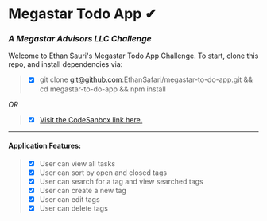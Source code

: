 # Megastar Todo App ✔ #
### _A Megastar Advisors LLC Challenge_ ###

Welcome to Ethan Sauri's Megastar Todo App Challenge. To start, clone this repo, and install dependencies via:

 > - [x] git clone git@github.com:EthanSafari/megastar-to-do-app.git && cd megastar-to-do-app && npm install

_OR_

 > - [x] [Visit the CodeSanbox link here.](https://codesandbox.io/p/github/EthanSafari/megastar-to-do-app/draft/objective-perlman?layout=%257B%2522sidebarPanel%2522%253A%2522EXPLORER%2522%252C%2522rootPanelGroup%2522%253A%257B%2522direction%2522%253A%2522horizontal%2522%252C%2522contentType%2522%253A%2522UNKNOWN%2522%252C%2522type%2522%253A%2522PANEL_GROUP%2522%252C%2522id%2522%253A%2522ROOT_LAYOUT%2522%252C%2522panels%2522%253A%255B%257B%2522type%2522%253A%2522PANEL_GROUP%2522%252C%2522contentType%2522%253A%2522UNKNOWN%2522%252C%2522direction%2522%253A%2522vertical%2522%252C%2522id%2522%253A%2522clkr3kfqh000h3o6ppaqsifx4%2522%252C%2522sizes%2522%253A%255B70.10064411867381%252C29.899355881326187%255D%252C%2522panels%2522%253A%255B%257B%2522type%2522%253A%2522PANEL_GROUP%2522%252C%2522contentType%2522%253A%2522EDITOR%2522%252C%2522direction%2522%253A%2522horizontal%2522%252C%2522id%2522%253A%2522EDITOR%2522%252C%2522panels%2522%253A%255B%257B%2522type%2522%253A%2522PANEL%2522%252C%2522contentType%2522%253A%2522EDITOR%2522%252C%2522id%2522%253A%2522clkr3kfqh000c3o6p4hiz335v%2522%257D%255D%252C%2522sizes%2522%253A%255B100%255D%257D%252C%257B%2522type%2522%253A%2522PANEL_GROUP%2522%252C%2522contentType%2522%253A%2522SHELLS%2522%252C%2522direction%2522%253A%2522horizontal%2522%252C%2522id%2522%253A%2522SHELLS%2522%252C%2522panels%2522%253A%255B%257B%2522type%2522%253A%2522PANEL%2522%252C%2522contentType%2522%253A%2522SHELLS%2522%252C%2522id%2522%253A%2522clkr3kfqh000e3o6pvqt66r5d%2522%257D%255D%252C%2522sizes%2522%253A%255B100%255D%257D%255D%257D%252C%257B%2522type%2522%253A%2522PANEL_GROUP%2522%252C%2522contentType%2522%253A%2522DEVTOOLS%2522%252C%2522direction%2522%253A%2522vertical%2522%252C%2522id%2522%253A%2522DEVTOOLS%2522%252C%2522panels%2522%253A%255B%257B%2522type%2522%253A%2522PANEL%2522%252C%2522contentType%2522%253A%2522DEVTOOLS%2522%252C%2522id%2522%253A%2522clkr3kfqh000g3o6pr4uac2jf%2522%257D%255D%252C%2522sizes%2522%253A%255B100%255D%257D%255D%252C%2522sizes%2522%253A%255B65.48312102874377%252C34.51687897125623%255D%257D%252C%2522tabbedPanels%2522%253A%257B%2522clkr3kfqh000c3o6p4hiz335v%2522%253A%257B%2522id%2522%253A%2522clkr3kfqh000c3o6p4hiz335v%2522%252C%2522activeTabId%2522%253A%2522clkr3kfqh000b3o6pv3wz9shk%2522%252C%2522tabs%2522%253A%255B%257B%2522id%2522%253A%2522clkr3kfqh000b3o6pv3wz9shk%2522%252C%2522mode%2522%253A%2522permanent%2522%252C%2522type%2522%253A%2522FILE%2522%252C%2522filepath%2522%253A%2522%252FREADME.md%2522%252C%2522state%2522%253A%2522IDLE%2522%257D%252C%257B%2522type%2522%253A%2522FILE%2522%252C%2522filepath%2522%253A%2522%252Fsrc%252Fcomponents%252FAddButton.js%2522%252C%2522id%2522%253A%2522clkr44fac00z73o6pi56wmpwa%2522%252C%2522mode%2522%253A%2522permanent%2522%252C%2522state%2522%253A%2522IDLE%2522%257D%252C%257B%2522type%2522%253A%2522FILE%2522%252C%2522filepath%2522%253A%2522%252Fsrc%252Fcomponents%252FTodoForm.js%2522%252C%2522id%2522%253A%2522clkr47x4002iw3o6pa6d9z4cr%2522%252C%2522mode%2522%253A%2522permanent%2522%252C%2522state%2522%253A%2522IDLE%2522%257D%252C%257B%2522type%2522%253A%2522FILE%2522%252C%2522filepath%2522%253A%2522%252Fsrc%252Fstore%252Ftodos.js%2522%252C%2522id%2522%253A%2522clkrc178z023q3o6pxfksxazl%2522%252C%2522mode%2522%253A%2522temporary%2522%252C%2522state%2522%253A%2522IDLE%2522%257D%255D%257D%252C%2522clkr3kfqh000g3o6pr4uac2jf%2522%253A%257B%2522tabs%2522%253A%255B%257B%2522id%2522%253A%2522clkr3kfqh000f3o6p9hc8w5cs%2522%252C%2522mode%2522%253A%2522permanent%2522%252C%2522type%2522%253A%2522TASK_PORT%2522%252C%2522taskId%2522%253A%2522start%2522%252C%2522port%2522%253A3000%252C%2522path%2522%253A%2522%252F%2522%257D%255D%252C%2522id%2522%253A%2522clkr3kfqh000g3o6pr4uac2jf%2522%252C%2522activeTabId%2522%253A%2522clkr3kfqh000f3o6p9hc8w5cs%2522%257D%252C%2522clkr3kfqh000e3o6pvqt66r5d%2522%253A%257B%2522tabs%2522%253A%255B%257B%2522id%2522%253A%2522clkr3kfqh000d3o6pndy83chw%2522%252C%2522mode%2522%253A%2522permanent%2522%252C%2522type%2522%253A%2522TASK_LOG%2522%252C%2522taskId%2522%253A%2522start%2522%257D%255D%252C%2522id%2522%253A%2522clkr3kfqh000e3o6pvqt66r5d%2522%252C%2522activeTabId%2522%253A%2522clkr3kfqh000d3o6pndy83chw%2522%257D%257D%252C%2522showDevtools%2522%253Atrue%252C%2522showShells%2522%253Atrue%252C%2522showSidebar%2522%253Atrue%252C%2522sidebarPanelSize%2522%253A15%257D "Visit the CodeSanbox link here.")

- - - -

#### Application Features: ####
> - [x] User can view all tasks
> - [x] User can sort by open and closed tags
> - [x] User can search for a tag and view searched tags
> - [x] User can create a new tag
> - [x] User can edit tags
> - [x] User can delete tags


